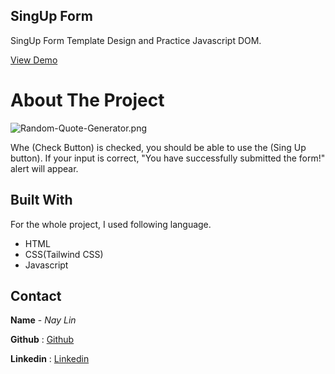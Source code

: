 ## SingUp Form
SingUp Form Template Design and Practice Javascript DOM.

[View Demo](http://naylin.me/SingUp-Form/)

# About The Project
![Random-Quote-Generator.png](https://raw.githack.com/naylinmyat/Photo-Link-Generating/master/SingUp-Form-PreviewImg.png)

 Whe (Check Button) is checked, you should be able to use the (Sing Up button). If your input is correct, "You have successfully submitted the form!" alert will appear.

## Built With
For the whole project, I used following language.
* HTML
* CSS(Tailwind CSS)
* Javascript

## Contact
**Name** - *Nay Lin*

**Github** : [Github](https://github.com/naylinmyat)

**Linkedin** : [Linkedin](https://www.linkedin.com/in/nay-lin-myat-b60127224/)